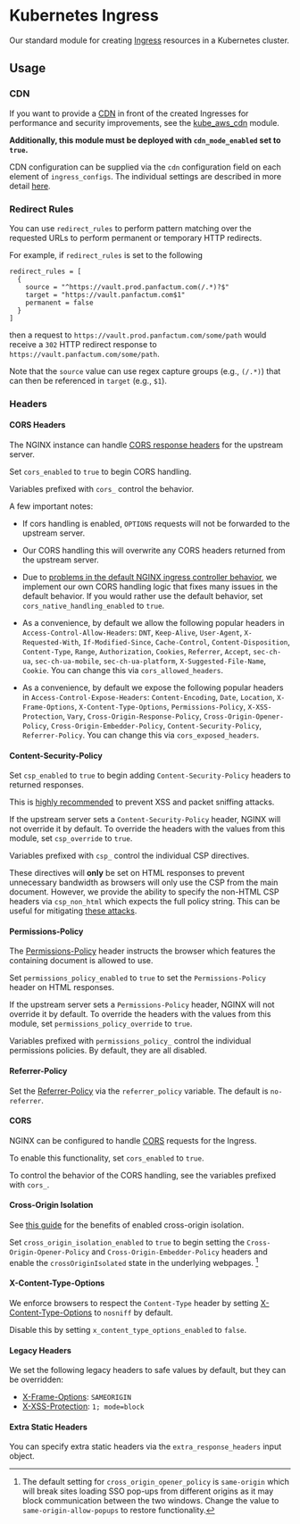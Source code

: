 # Kubernetes Ingress

Our standard module for creating [Ingress](https://kubernetes.io/docs/concepts/services-networking/ingress/)
resources in a Kubernetes cluster.

## Usage

### CDN

If you want to provide a [CDN](https://en.wikipedia.org/wiki/Content_delivery_network) in front of the created Ingresses
for performance and security improvements, see the [kube_aws_cdn](/docs/main/reference/infrastructure-modules/submodule/kubernetes/kube_aws_cdn) module.

**Additionally, this module must be deployed with `cdn_mode_enabled` set to `true`.**

CDN configuration can be supplied via the `cdn` configuration field on each element of `ingress_configs`. The individual
settings are described in more detail [here](/docs/main/reference/infrastructure-modules/submodule/aws/aws_cdn).

### Redirect Rules

You can use `redirect_rules` to perform pattern matching over the requested URLs to perform permanent or
temporary HTTP redirects.

For example, if `redirect_rules` is set to the following

```hcl
redirect_rules = [
  {
    source = "^https://vault.prod.panfactum.com(/.*)?$"
    target = "https://vault.panfactum.com$1"
    permanent = false
  }
]
```

then a request to `https://vault.prod.panfactum.com/some/path` would receive a `302` HTTP redirect response
to `https://vault.panfactum.com/some/path`.

Note that the `source` value can use regex capture groups (e.g., `(/.*)`) that can then be referenced in
`target` (e.g., `$1`).

### Headers

#### CORS Headers

The NGINX instance can handle [CORS response headers](https://developer.mozilla.org/en-US/docs/Web/HTTP/CORS)
for the upstream server.

Set `cors_enabled` to `true` to begin CORS handling.

Variables prefixed with `cors_` control the behavior.

A few important notes:

- If cors handling is enabled, `OPTIONS` requests will not be forwarded to the upstream server.

- Our CORS handling this will overwrite any CORS headers returned from the upstream server.

- Due to [problems in the default NGINX ingress controller behavior](https://github.com/kubernetes/ingress-nginx/issues/8469),
  we implement our own CORS handling logic that fixes many issues in the default behavior. If you would
  rather use the default behavior, set `cors_native_handling_enabled` to `true`.

- As a convenience, by default we allow the following popular headers in `Access-Control-Allow-Headers`: `DNT`, `Keep-Alive`,
  `User-Agent`, `X-Requested-With`, `If-Modified-Since`, `Cache-Control`, `Content-Disposition`, `Content-Type`, `Range`,
  `Authorization`, `Cookies`, `Referrer`, `Accept`, `sec-ch-ua`, `sec-ch-ua-mobile`, `sec-ch-ua-platform`, `X-Suggested-File-Name`,
  `Cookie`. You can change this via `cors_allowed_headers`.

- As a convenience, by default we expose the following popular headers in `Access-Control-Expose-Headers`: `Content-Encoding`, `Date`,
  `Location`, `X-Frame-Options`, `X-Content-Type-Options`, `Permissions-Policy`, `X-XSS-Protection`, `Vary`, `Cross-Origin-Response-Policy`,
  `Cross-Origin-Opener-Policy`, `Cross-Origin-Embedder-Policy`, `Content-Security-Policy`, `Referrer-Policy`. You can change this via `cors_exposed_headers`.

#### Content-Security-Policy

Set `csp_enabled` to `true` to begin adding
`Content-Security-Policy` headers to returned responses.

This is [highly recommended](https://developer.mozilla.org/en-US/docs/Web/HTTP/CSP)
to prevent XSS and packet sniffing attacks.

If the upstream
server sets a `Content-Security-Policy` header, NGINX will not override
it by default. To override the headers with the values from this module,
set `csp_override` to `true`.

Variables prefixed with `csp_` control the individual CSP directives.

These directives will **only** be set on HTML responses to prevent
unnecessary bandwidth as browsers will only use the CSP from the main
document. However, we provide the ability to specify the
non-HTML CSP headers via `csp_non_html` which expects the full policy
string. This can be useful for mitigating [these attacks](https://lab.wallarm.com/how-to-trick-csp-in-letting-you-run-whatever-you-want-73cb5ff428aa/).

#### Permissions-Policy

The [Permissions-Policy](https://developer.mozilla.org/en-US/docs/Web/HTTP/Headers/Permissions-Policy) header instructs
the browser which features the containing document is allowed to use.

Set `permissions_policy_enabled` to `true` to set the `Permissions-Policy`
header on HTML responses.

If the upstream
server sets a `Permissions-Policy` header, NGINX will not override
it by default. To override the headers with the values from this module,
set `permissions_policy_override` to `true`.

Variables prefixed with `permissions_policy_` control the individual
permissions policies. By default, they are all disabled.

#### Referrer-Policy

Set the [Referrer-Policy](https://developer.mozilla.org/en-US/docs/Web/HTTP/Headers/Referrer-Policy) via the `referrer_policy`
variable. The default is `no-referrer`.

#### CORS

NGINX can be configured to handle [CORS](https://developer.mozilla.org/en-US/docs/Web/HTTP/CORS) requests
for the Ingress.

To enable this functionality, set `cors_enabled` to `true`.

To control the behavior of the CORS handling, see
the variables prefixed with `cors_`.

#### Cross-Origin Isolation

See [this guide](https://web.dev/articles/coop-coep) for the benefits
of enabled cross-origin isolation.

Set `cross_origin_isolation_enabled` to `true` to begin
setting the `Cross-Origin-Opener-Policy` and `Cross-Origin-Embedder-Policy`
headers and enable the `crossOriginIsolated` state in the underlying
webpages. [^1]


[^1]: The default setting for `cross_origin_opener_policy` is `same-origin`
which will break sites loading SSO pop-ups from different origins as it may
block communication between the two windows. Change
the value to `same-origin-allow-popups` to restore functionality.

#### X-Content-Type-Options

We enforce browsers to respect the `Content-Type` header by setting
[X-Content-Type-Options](https://developer.mozilla.org/en-US/docs/Web/HTTP/Headers/X-Content-Type-Options) to `nosniff`
by default.

Disable this by setting `x_content_type_options_enabled` to `false`.

#### Legacy Headers

We set the following legacy headers to safe values by default, but
they can be overridden:

- [X-Frame-Options](https://developer.mozilla.org/en-US/docs/Web/HTTP/Headers/X-Frame-Options): `SAMEORIGIN`
- [X-XSS-Protection](https://developer.mozilla.org/en-US/docs/Web/HTTP/Headers/X-XSS-Protection): `1; mode=block`

#### Extra Static Headers

You can specify extra static headers via the `extra_response_headers` input object.



